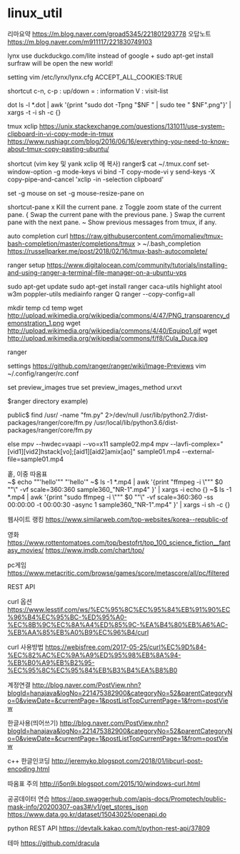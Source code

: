 # linux_util


리마요약 https://m.blog.naver.com/groad5345/221801293778
오답노트 https://m.blog.naver.com/m911117/221830749103  

lynx
use duckduckgo.com/lite instead of google
+
sudo apt-get install surfraw 
will be open the new world!

setting
vim /etc/lynx/lynx.cfg
ACCEPT_ALL_COOKIES:TRUE

shortcut
c-n, c-p : up/down
= : information
V : visit-list

dot
ls -l *.dot | awk '{print "sudo dot -Tpng "$NF " | sudo tee " $NF".png"}' | xargs -t -i sh -c {}
 
tmux
xclip
https://unix.stackexchange.com/questions/131011/use-system-clipboard-in-vi-copy-mode-in-tmux
https://www.rushiagr.com/blog/2016/06/16/everything-you-need-to-know-about-tmux-copy-pasting-ubuntu/

shortcut
(vim key 및 yank xclip 에 복사)
ranger$ cat ~/.tmux.conf
set-window-option -g mode-keys vi
bind -T copy-mode-vi y send-keys -X copy-pipe-and-cancel 'xclip -in -selection clipboard'

set -g mouse on
set -g mouse-resize-pane on

shortcut-pane
x Kill the current pane.
z Toggle zoom state of the current pane.
{ Swap the current pane with the previous pane.
} Swap the current pane with the next pane.
~ Show previous messages from tmux, if any.

auto completion 
curl https://raw.githubusercontent.com/imomaliev/tmux-bash-completion/master/completions/tmux > ~/.bash_completion
https://russellparker.me/post/2018/02/16/tmux-bash-autocomplete/

ranger
setup
https://www.digitalocean.com/community/tutorials/installing-and-using-ranger-a-terminal-file-manager-on-a-ubuntu-vps

sudo apt-get update
sudo apt-get install ranger caca-utils highlight atool w3m poppler-utils mediainfo
ranger
Q
ranger --copy-config=all

mkdir temp
cd temp
wget http://upload.wikimedia.org/wikipedia/commons/4/47/PNG_transparency_demonstration_1.png
wget http://upload.wikimedia.org/wikipedia/commons/4/40/Equipo1.gif
wget http://upload.wikimedia.org/wikipedia/commons/f/f8/Cula_Duca.jpg

ranger

settings
https://github.com/ranger/ranger/wiki/Image-Previews
vim ~/.config/ranger/rc.conf

set preview_images true
set preview_images_method urxvt

$ranger directory example)

public$ find /usr/ -name "fm.py" 2>/dev/null
/usr/lib/python2.7/dist-packages/ranger/core/fm.py
/usr/local/lib/python3.6/dist-packages/ranger/core/fm.py

else
mpv --hwdec=vaapi --vo=x11 sample02.mp4
mpv --lavfi-complex="[vid1][vid2]hstack[vo];[aid1][aid2]amix[ao]" sample01.mp4 --external-file=sample01.mp4


홑, 이중 따옴표  
~$ echo \""'hello'"\"
"'hello'"
~$ ls -1 *.mp4 | awk '{print "ffmpeg -i \\\"\"" $0 "\"\\\" -vf scale=360:360 sample360_"NR-1".mp4" }' | xargs -i echo {}
~$ ls -1 *.mp4 | awk '{print "sudo ffmpeg -i \\\"\"" $0 "\"\\\" -vf scale=360:360 -ss 00:00:00 -t 00:00:30 -async 1 sample360_"NR-1".mp4" }' | xargs -i sh -c {}


웹사이트 랭킹
https://www.similarweb.com/top-websites/korea--republic-of

영화
https://www.rottentomatoes.com/top/bestofrt/top_100_science_fiction__fantasy_movies/
https://www.imdb.com/chart/top/

pc게임
https://www.metacritic.com/browse/games/score/metascore/all/pc/filtered


REST API

curl 옵션 
https://www.lesstif.com/ws/%EC%95%8C%EC%95%84%EB%91%90%EC%96%B4%EC%95%BC-%ED%95%A0-%EC%8B%9C%EC%8A%A4%ED%85%9C-%EA%B4%80%EB%A6%AC-%EB%AA%85%EB%A0%B9%EC%96%B4/curl

curl 사용방법
https://webisfree.com/2017-05-25/curl%EC%9D%84-%EC%82%AC%EC%9A%A9%ED%95%98%EB%8A%94-%EB%B0%A9%EB%B2%95-%EC%95%8C%EC%95%84%EB%B3%B4%EA%B8%B0

계정연결
http://blog.naver.com/PostView.nhn?blogId=hanajava&logNo=221475382900&categoryNo=52&parentCategoryNo=0&viewDate=&currentPage=1&postListTopCurrentPage=1&from=postView

한글사용(띄어쓰기)
http://blog.naver.com/PostView.nhn?blogId=hanajava&logNo=221475382900&categoryNo=52&parentCategoryNo=0&viewDate=&currentPage=1&postListTopCurrentPage=1&from=postView

c++ 한글인코딩
http://jeremyko.blogspot.com/2018/01/libcurl-post-encoding.html

따옴표 주의
http://i5on9i.blogspot.com/2015/10/windows-curl.html

공공데이터 연습
https://app.swaggerhub.com/apis-docs/Promptech/public-mask-info/20200307-oas3#/v1/get_stores_json
https://www.data.go.kr/dataset/15043025/openapi.do


python REST API
https://devtalk.kakao.com/t/python-rest-api/37809


테마
https://github.com/dracula
